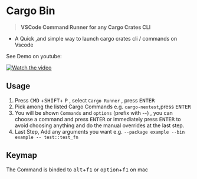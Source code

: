 # Cargo Bin 

> **VSCode Command Runner for any Cargo Crates CLI**

- A Quick ,and simple way to launch cargo crates cli / commands on Vscode

See Demo on youtube:

[![Watch the video](https://img.youtube.com/vi/GSry26wY7Tc/0.jpg)](https://youtu.be/GSry26wY7Tc)

## Usage

1. Press <kbd>CMD</kbd> +<kbd>SHIFT</kbd>+ <kbd>P</kbd> , select `Cargo Runner` , press <kbd>ENTER</kbd>
1. Pick among the listed Cargo Commands e.g. `cargo-nextest`,press <kbd>ENTER</kbd>
1. You will be shown `Commands` and `options` (prefix with --) , you can choose a command and press <kbd>ENTER</kbd> or immediately press <kbd>ENTER</kbd> to avoid choosing anything and do the manual overrides at the last step.
1. Last Step, Add any arguments you want e.g. `--package example --bin example -- test::test_fn`

## Keymap
The Command is binded to <kbd>alt</kbd>+<kbd>f1</kbd> or <kbd>option</kbd>+<kbd>f1</kbd> on mac
